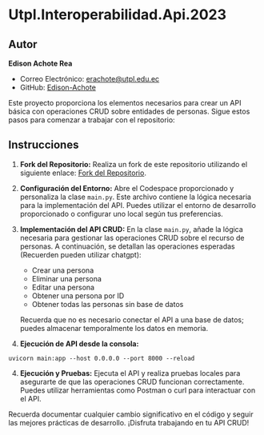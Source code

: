 # Utpl.Interoperabilidad.Api.2023

## Autor

**Edison Achote Rea**
- Correo Electrónico: [erachote@utpl.edu.ec](mailto:erachote@utpl.edu.ec)
- GitHub: [Edison-Achote](https://github.com/Edison-Achote)

Este proyecto proporciona los elementos necesarios para crear un API básica con operaciones CRUD sobre entidades de personas. Sigue estos pasos para comenzar a trabajar con el repositorio:

## Instrucciones

1. **Fork del Repositorio:**
   Realiza un fork de este repositorio utilizando el siguiente enlace: [Fork del Repositorio](https://docs.github.com/es/get-started/quickstart/fork-a-repo).

2. **Configuración del Entorno:**
   Abre el Codespace proporcionado y personaliza la clase `main.py`. Este archivo contiene la lógica necesaria para la implementación del API. Puedes utilizar el entorno de desarrollo proporcionado o configurar uno local según tus preferencias.

3. **Implementación del API CRUD:**
   En la clase `main.py`, añade la lógica necesaria para gestionar las operaciones CRUD sobre el recurso de personas. A continuación, se detallan las operaciones esperadas (Recuerden pueden utilizar chatgpt):

   - Crear una persona
   - Eliminar una persona
   - Editar una persona
   - Obtener una persona por ID
   - Obtener todas las personas sin base de datos

   Recuerda que no es necesario conectar el API a una base de datos; puedes almacenar temporalmente los datos en memoria.
3. **Ejecución de API desde la consola:**
```console
uvicorn main:app --host 0.0.0.0 --port 8000 --reload
```


4. **Ejecución y Pruebas:**
   Ejecuta el API y realiza pruebas locales para asegurarte de que las operaciones CRUD funcionan correctamente. Puedes utilizar herramientas como Postman o curl para interactuar con el API.


Recuerda documentar cualquier cambio significativo en el código y seguir las mejores prácticas de desarrollo. ¡Disfruta trabajando en tu API CRUD!
